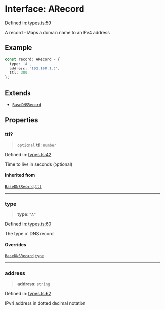 # Interface: ARecord

Defined in: [types.ts:59](https://github.com/Nick2bad4u/dnsValidator/blob/main/src/types.ts#L59)

A record - Maps a domain name to an IPv4 address.

## Example

```typescript
const record: ARecord = {
  type: 'A',
  address: '192.168.1.1',
  ttl: 300
};
```

## Extends

- [`BaseDNSRecord`](BaseDNSRecord.md)

## Properties

### ttl?

> `optional` **ttl**: `number`

Defined in: [types.ts:42](https://github.com/Nick2bad4u/dnsValidator/blob/main/src/types.ts#L42)

Time to live in seconds (optional)

#### Inherited from

[`BaseDNSRecord`](BaseDNSRecord.md).[`ttl`](BaseDNSRecord.md#ttl)

***

### type

> **type**: `"A"`

Defined in: [types.ts:60](https://github.com/Nick2bad4u/dnsValidator/blob/main/src/types.ts#L60)

The type of DNS record

#### Overrides

[`BaseDNSRecord`](BaseDNSRecord.md).[`type`](BaseDNSRecord.md#type)

***

### address

> **address**: `string`

Defined in: [types.ts:62](https://github.com/Nick2bad4u/dnsValidator/blob/main/src/types.ts#L62)

IPv4 address in dotted decimal notation
